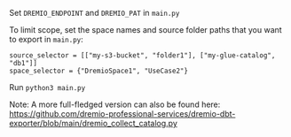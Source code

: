 Set `DREMIO_ENDPOINT` and `DREMIO_PAT` in `main.py`

To limit scope, set the space names and source folder paths that you want to export in `main.py`:
```
source_selector = [["my-s3-bucket", "folder1"], ["my-glue-catalog", "db1"]]
space_selector = {"DremioSpace1", "UseCase2"}
```

Run `python3 main.py`


Note: A more full-fledged version can also be found here: 
https://github.com/dremio-professional-services/dremio-dbt-exporter/blob/main/dremio_collect_catalog.py

